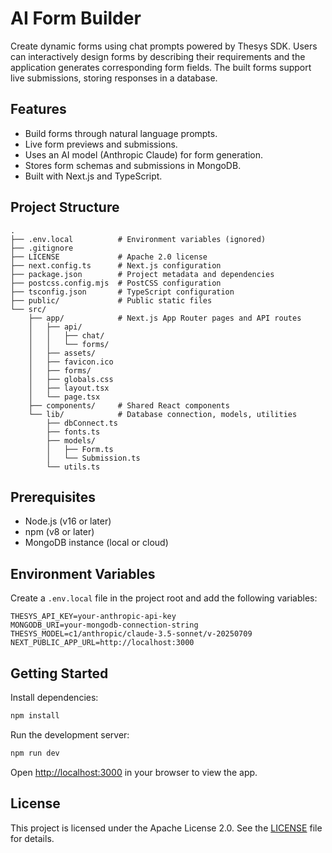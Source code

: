 # AI Form Builder

Create dynamic forms using chat prompts powered by Thesys SDK. Users can interactively design forms by describing their requirements and the application generates corresponding form fields. The built forms support live submissions, storing responses in a database.

## Features

- Build forms through natural language prompts.
- Live form previews and submissions.
- Uses an AI model (Anthropic Claude) for form generation.
- Stores form schemas and submissions in MongoDB.
- Built with Next.js and TypeScript.

## Project Structure

```
.
├── .env.local          # Environment variables (ignored)
├── .gitignore
├── LICENSE             # Apache 2.0 license
├── next.config.ts      # Next.js configuration
├── package.json        # Project metadata and dependencies
├── postcss.config.mjs  # PostCSS configuration
├── tsconfig.json       # TypeScript configuration
├── public/             # Public static files
└── src/
    ├── app/            # Next.js App Router pages and API routes
    │   ├── api/
    │   │   ├── chat/
    │   │   └── forms/
    │   ├── assets/
    │   ├── favicon.ico
    │   ├── forms/
    │   ├── globals.css
    │   ├── layout.tsx
    │   └── page.tsx
    ├── components/     # Shared React components
    └── lib/            # Database connection, models, utilities
        ├── dbConnect.ts
        ├── fonts.ts
        ├── models/
        │   ├── Form.ts
        │   └── Submission.ts
        └── utils.ts
```

## Prerequisites

- Node.js (v16 or later)
- npm (v8 or later)
- MongoDB instance (local or cloud)

## Environment Variables

Create a `.env.local` file in the project root and add the following variables:

```env
THESYS_API_KEY=your-anthropic-api-key
MONGODB_URI=your-mongodb-connection-string
THESYS_MODEL=c1/anthropic/claude-3.5-sonnet/v-20250709
NEXT_PUBLIC_APP_URL=http://localhost:3000
```

## Getting Started

Install dependencies:

```bash
npm install
```

Run the development server:

```bash
npm run dev
```

Open [http://localhost:3000](http://localhost:3000) in your browser to view the app.

## License

This project is licensed under the Apache License 2.0. See the [LICENSE](LICENSE) file for details.

